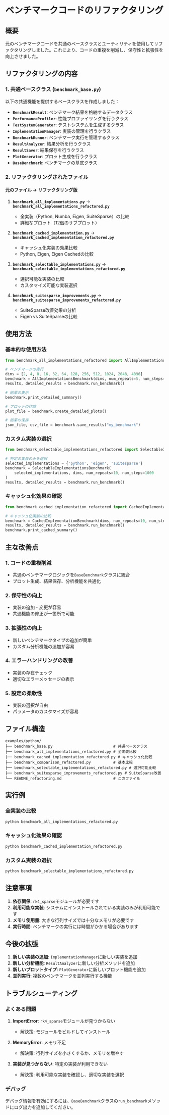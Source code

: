 # ベンチマークコードのリファクタリング

## 概要

元のベンチマークコードを共通のベースクラスとユーティリティを使用してリファクタリングしました。これにより、コードの重複を削減し、保守性と拡張性を向上させました。

## リファクタリングの内容

### 1. 共通ベースクラス (`benchmark_base.py`)

以下の共通機能を提供するベースクラスを作成しました：

- **`BenchmarkResult`**: ベンチマーク結果を格納するデータクラス
- **`PerformanceProfiler`**: 性能プロファイリングを行うクラス
- **`TestSystemGenerator`**: テストシステムを生成するクラス
- **`ImplementationManager`**: 実装の管理を行うクラス
- **`BenchmarkRunner`**: ベンチマーク実行を管理するクラス
- **`ResultAnalyzer`**: 結果分析を行うクラス
- **`ResultSaver`**: 結果保存を行うクラス
- **`PlotGenerator`**: プロット生成を行うクラス
- **`BaseBenchmark`**: ベンチマークの基底クラス

### 2. リファクタリングされたファイル

#### 元のファイル → リファクタリング版

1. **`benchmark_all_implementations.py`** → **`benchmark_all_implementations_refactored.py`**
   - 全実装（Python, Numba, Eigen, SuiteSparse）の比較
   - 詳細なプロット（12個のサブプロット）

2. **`benchmark_cached_implementation.py`** → **`benchmark_cached_implementation_refactored.py`**
   - キャッシュ化実装の効果比較
   - Python, Eigen, Eigen Cachedの比較

3. **`benchmark_selectable_implementations.py`** → **`benchmark_selectable_implementations_refactored.py`**
   - 選択可能な実装の比較
   - カスタマイズ可能な実装選択

4. **`benchmark_suitesparse_improvements.py`** → **`benchmark_suitesparse_improvements_refactored.py`**
   - SuiteSparse改善効果の分析
   - Eigen vs SuiteSparseの比較

## 使用方法

### 基本的な使用方法

```python
from benchmark_all_implementations_refactored import AllImplementationsBenchmark

# ベンチマークの実行
dims = [2, 4, 8, 16, 32, 64, 128, 256, 512, 1024, 2048, 4096]
benchmark = AllImplementationsBenchmark(dims, num_repeats=5, num_steps=1000)
results, detailed_results = benchmark.run_benchmark()

# 結果の表示
benchmark.print_detailed_summary()

# プロットの作成
plot_file = benchmark.create_detailed_plots()

# 結果の保存
json_file, csv_file = benchmark.save_results("my_benchmark")
```

### カスタム実装の選択

```python
from benchmark_selectable_implementations_refactored import SelectableImplementationsBenchmark

# 特定の実装のみを選択
selected_implementations = {'python', 'eigen', 'suitesparse'}
benchmark = SelectableImplementationsBenchmark(
    selected_implementations, dims, num_repeats=10, num_steps=1000
)
results, detailed_results = benchmark.run_benchmark()
```

### キャッシュ化効果の確認

```python
from benchmark_cached_implementation_refactored import CachedImplementationBenchmark

# キャッシュ化実装の比較
benchmark = CachedImplementationBenchmark(dims, num_repeats=10, num_steps=1000)
results, detailed_results = benchmark.run_benchmark()
benchmark.print_cached_summary()
```

## 主な改善点

### 1. コードの重複削減
- 共通のベンチマークロジックを`BaseBenchmark`クラスに統合
- プロット生成、結果保存、分析機能を共通化

### 2. 保守性の向上
- 実装の追加・変更が容易
- 共通機能の修正が一箇所で可能

### 3. 拡張性の向上
- 新しいベンチマークタイプの追加が簡単
- カスタム分析機能の追加が容易

### 4. エラーハンドリングの改善
- 実装の存在チェック
- 適切なエラーメッセージの表示

### 5. 設定の柔軟性
- 実装の選択が自由
- パラメータのカスタマイズが容易

## ファイル構造

```
examples/python/
├── benchmark_base.py                           # 共通ベースクラス
├── benchmark_all_implementations_refactored.py # 全実装比較
├── benchmark_cached_implementation_refactored.py # キャッシュ化比較
├── benchmark_comparison_refactored.py          # 基本比較
├── benchmark_selectable_implementations_refactored.py # 選択可能比較
├── benchmark_suitesparse_improvements_refactored.py # SuiteSparse改善
└── README_refactoring.md                       # このファイル
```

## 実行例

### 全実装の比較
```bash
python benchmark_all_implementations_refactored.py
```

### キャッシュ化効果の確認
```bash
python benchmark_cached_implementation_refactored.py
```

### カスタム実装の選択
```bash
python benchmark_selectable_implementations_refactored.py
```

## 注意事項

1. **依存関係**: `rk4_sparse`モジュールが必要です
2. **利用可能な実装**: システムにインストールされている実装のみが利用可能です
3. **メモリ使用量**: 大きな行列サイズでは十分なメモリが必要です
4. **実行時間**: ベンチマークの実行には時間がかかる場合があります

## 今後の拡張

1. **新しい実装の追加**: `ImplementationManager`に新しい実装を追加
2. **新しい分析機能**: `ResultAnalyzer`に新しい分析メソッドを追加
3. **新しいプロットタイプ**: `PlotGenerator`に新しいプロット機能を追加
4. **並列実行**: 複数のベンチマークを並列実行する機能

## トラブルシューティング

### よくある問題

1. **ImportError**: `rk4_sparse`モジュールが見つからない
   - 解決策: モジュールをビルドしてインストール

2. **MemoryError**: メモリ不足
   - 解決策: 行列サイズを小さくするか、メモリを増やす

3. **実装が見つからない**: 特定の実装が利用できない
   - 解決策: 利用可能な実装を確認し、適切な実装を選択

### デバッグ

デバッグ情報を有効にするには、`BaseBenchmark`クラスの`run_benchmark`メソッドにログ出力を追加してください。 